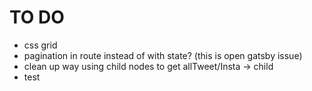 # TO DO

* css grid
* pagination in route instead of with state? (this is open gatsby issue)
* clean up way using child nodes to get allTweet/Insta -> child
* test
